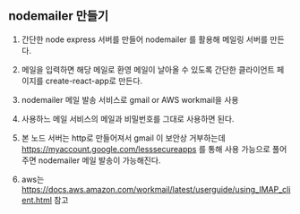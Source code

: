 ## nodemailer 만들기

1. 간단한 node express 서버를 만들어 nodemailer 를 활용해 메일링 서버를 만든다.

2. 메일을 입력하면 해당 메일로 환영 메일이 날아올 수 있도록 간단한 클라이언트 페이지를 create-react-app로 만든다.

3. nodemailer 메일 발송 서비스로 gmail or AWS workmail을 사용

4. 사용하느 메일 서비스의 메일과 비밀번호를 그대로 사용하면 된다.

5. 본 노드 서버는 http로 만들어져서 gmail 이 보안상 거부하는데 
   https://myaccount.google.com/lesssecureapps 를 통해 사용 가능으로 풀어주면 nodemailer 메일 발송이 가능해진다.

6. aws는 https://docs.aws.amazon.com/workmail/latest/userguide/using_IMAP_client.html 참고
